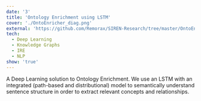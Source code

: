 ```yaml
---
date: '3'
title: 'Ontology Enrichment using LSTM'
cover: './OntoEnricher_diag.png'
external: 'https://github.com/Remorax/SIREN-Research/tree/master/OntoEnricher'
tech:
  - Deep Learning
  - Knowledge Graphs
  - IRE
  - NLP
show: 'true'
---
```


A Deep Learning solution to Ontology Enrichment. We use an LSTM with an integrated (path-based and distributional) model to semantically understand sentence structure in order to extract relevant concepts and relationships.

